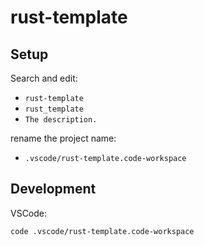 # rust-template

## Setup

Search and edit:
- `rust-template`
- `rust_template`
- `The description.`

rename the project name:

- `.vscode/rust-template.code-workspace`

## Development

VSCode:

```bash
code .vscode/rust-template.code-workspace
```
